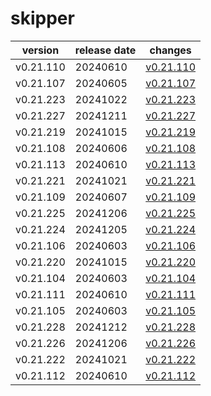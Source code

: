 # skipper

|  version  | release date |               changes                |
|-----------|--------------|--------------------------------------|
| v0.21.110 | 20240610     | [v0.21.110](./v0.21.110-20240610.md) |
| v0.21.107 | 20240605     | [v0.21.107](./v0.21.107-20240605.md) |
| v0.21.223 | 20241022     | [v0.21.223](./v0.21.223-20241022.md) |
| v0.21.227 | 20241211     | [v0.21.227](./v0.21.227-20241211.md) |
| v0.21.219 | 20241015     | [v0.21.219](./v0.21.219-20241015.md) |
| v0.21.108 | 20240606     | [v0.21.108](./v0.21.108-20240606.md) |
| v0.21.113 | 20240610     | [v0.21.113](./v0.21.113-20240610.md) |
| v0.21.221 | 20241021     | [v0.21.221](./v0.21.221-20241021.md) |
| v0.21.109 | 20240607     | [v0.21.109](./v0.21.109-20240607.md) |
| v0.21.225 | 20241206     | [v0.21.225](./v0.21.225-20241206.md) |
| v0.21.224 | 20241205     | [v0.21.224](./v0.21.224-20241205.md) |
| v0.21.106 | 20240603     | [v0.21.106](./v0.21.106-20240603.md) |
| v0.21.220 | 20241015     | [v0.21.220](./v0.21.220-20241015.md) |
| v0.21.104 | 20240603     | [v0.21.104](./v0.21.104-20240603.md) |
| v0.21.111 | 20240610     | [v0.21.111](./v0.21.111-20240610.md) |
| v0.21.105 | 20240603     | [v0.21.105](./v0.21.105-20240603.md) |
| v0.21.228 | 20241212     | [v0.21.228](./v0.21.228-20241212.md) |
| v0.21.226 | 20241206     | [v0.21.226](./v0.21.226-20241206.md) |
| v0.21.222 | 20241021     | [v0.21.222](./v0.21.222-20241021.md) |
| v0.21.112 | 20240610     | [v0.21.112](./v0.21.112-20240610.md) |

